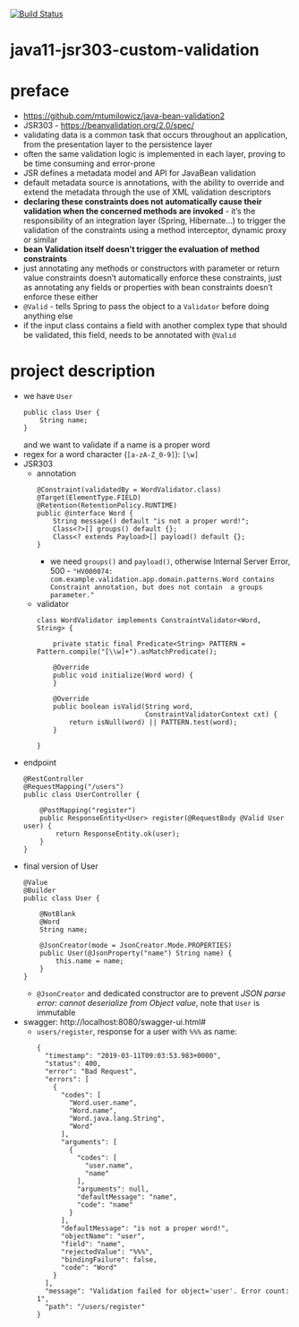 [![Build Status](https://travis-ci.com/mtumilowicz/java11-jsr303-custom-validation.svg?branch=master)](https://travis-ci.com/mtumilowicz/java11-jsr303-custom-validation)
# java11-jsr303-custom-validation

# preface
* https://github.com/mtumilowicz/java-bean-validation2
* JSR303 - https://beanvalidation.org/2.0/spec/
* validating data is a common task that occurs throughout 
    an application, from the presentation layer to the persistence 
    layer
* often the same validation logic is implemented in each layer, 
    proving to be time consuming and error-prone
* JSR defines a metadata model and API for JavaBean validation
* default metadata source is annotations, with the ability to override and extend the metadata through the use 
    of XML validation descriptors
* **declaring these constraints does not 
    automatically cause their validation when the concerned 
    methods are invoked** - it’s the responsibility of 
    an integration layer (Spring, Hibernate...) to trigger 
    the validation of the constraints using a method interceptor, dynamic proxy 
    or similar
* **bean Validation itself doesn’t trigger the evaluation 
    of method constraints**
* just annotating any methods or constructors with 
    parameter or return value constraints doesn’t automatically 
    enforce these constraints, just as annotating any fields or 
    properties with bean constraints doesn’t enforce these either
* `@Valid` - tells Spring to pass the object to a 
    `Validator` before doing anything else
* if the input class contains a field with another complex 
    type that should be validated, this field, needs to be 
    annotated with `@Valid`

# project description
* we have `User`
    ```
    public class User {
        String name;
    }
    ```
    and we want to validate if a name is a proper word
* regex for a word character (`[a-zA-Z_0-9]`): `[\w]`
* JSR303
    * annotation
        ```
        @Constraint(validatedBy = WordValidator.class)
        @Target(ElementType.FIELD)
        @Retention(RetentionPolicy.RUNTIME)
        public @interface Word {
            String message() default "is not a proper word!";
            Class<?>[] groups() default {};
            Class<? extends Payload>[] payload() default {};
        }
        ```
        * we need `groups()` and `payload()`, otherwise Internal Server Error, 500 - 
            `"HV000074: com.example.validation.app.domain.patterns.Word contains Constraint annotation, but does not contain 
            a groups parameter."`
    * validator
        ```
        class WordValidator implements ConstraintValidator<Word, String> {
        
            private static final Predicate<String> PATTERN = Pattern.compile("[\\w]+").asMatchPredicate();
        
            @Override
            public void initialize(Word word) {
            }
        
            @Override
            public boolean isValid(String word,
                                   ConstraintValidatorContext cxt) {
                return isNull(word) || PATTERN.test(word);
            }
        
        }
        ```
* endpoint
    ```
    @RestController
    @RequestMapping("/users")
    public class UserController {
        
        @PostMapping("register")
        public ResponseEntity<User> register(@RequestBody @Valid User user) {
            return ResponseEntity.ok(user);
        }
    }
    ```
* final version of User
    ```
    @Value
    @Builder
    public class User {
    
        @NotBlank
        @Word
        String name;
    
        @JsonCreator(mode = JsonCreator.Mode.PROPERTIES)
        public User(@JsonProperty("name") String name) {
            this.name = name;
        }
    }
    ```
    * `@JsonCreator` and dedicated constructor are to prevent
        _JSON parse error: cannot deserialize from Object value_,
        note that `User` is immutable
* swagger: http://localhost:8080/swagger-ui.html#
    * `users/register`, response for a user with `%%%` as name:
        ```
        {
          "timestamp": "2019-03-11T09:03:53.983+0000",
          "status": 400,
          "error": "Bad Request",
          "errors": [
            {
              "codes": [
                "Word.user.name",
                "Word.name",
                "Word.java.lang.String",
                "Word"
              ],
              "arguments": [
                {
                  "codes": [
                    "user.name",
                    "name"
                  ],
                  "arguments": null,
                  "defaultMessage": "name",
                  "code": "name"
                }
              ],
              "defaultMessage": "is not a proper word!",
              "objectName": "user",
              "field": "name",
              "rejectedValue": "%%%",
              "bindingFailure": false,
              "code": "Word"
            }
          ],
          "message": "Validation failed for object='user'. Error count: 1",
          "path": "/users/register"
        }
        ```